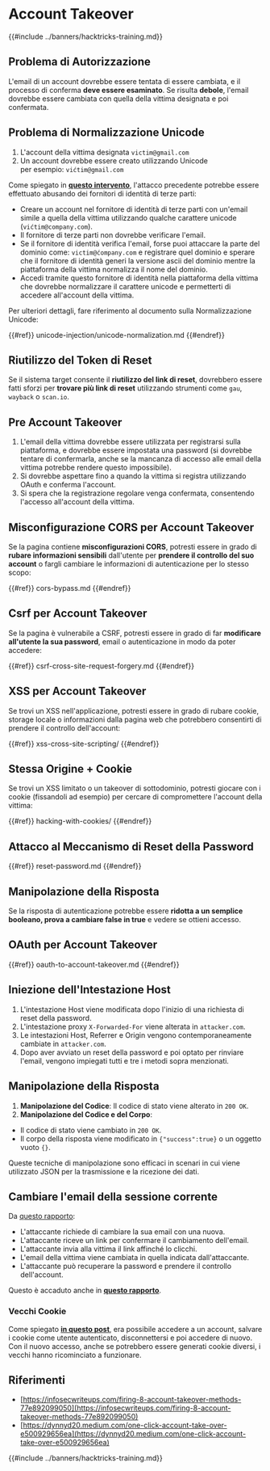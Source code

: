 # Account Takeover

{{#include ../banners/hacktricks-training.md}}

## **Problema di Autorizzazione**

L'email di un account dovrebbe essere tentata di essere cambiata, e il processo di conferma **deve essere esaminato**. Se risulta **debole**, l'email dovrebbe essere cambiata con quella della vittima designata e poi confermata.

## **Problema di Normalizzazione Unicode**

1. L'account della vittima designata `victim@gmail.com`
2. Un account dovrebbe essere creato utilizzando Unicode\
per esempio: `vićtim@gmail.com`

Come spiegato in [**questo intervento**](https://www.youtube.com/watch?v=CiIyaZ3x49c), l'attacco precedente potrebbe essere effettuato abusando dei fornitori di identità di terze parti:

- Creare un account nel fornitore di identità di terze parti con un'email simile a quella della vittima utilizzando qualche carattere unicode (`vićtim@company.com`).
- Il fornitore di terze parti non dovrebbe verificare l'email.
- Se il fornitore di identità verifica l'email, forse puoi attaccare la parte del dominio come: `victim@ćompany.com` e registrare quel dominio e sperare che il fornitore di identità generi la versione ascii del dominio mentre la piattaforma della vittima normalizza il nome del dominio.
- Accedi tramite questo fornitore di identità nella piattaforma della vittima che dovrebbe normalizzare il carattere unicode e permetterti di accedere all'account della vittima.

Per ulteriori dettagli, fare riferimento al documento sulla Normalizzazione Unicode:

{{#ref}}
unicode-injection/unicode-normalization.md
{{#endref}}

## **Riutilizzo del Token di Reset**

Se il sistema target consente il **riutilizzo del link di reset**, dovrebbero essere fatti sforzi per **trovare più link di reset** utilizzando strumenti come `gau`, `wayback` o `scan.io`.

## **Pre Account Takeover**

1. L'email della vittima dovrebbe essere utilizzata per registrarsi sulla piattaforma, e dovrebbe essere impostata una password (si dovrebbe tentare di confermarla, anche se la mancanza di accesso alle email della vittima potrebbe rendere questo impossibile).
2. Si dovrebbe aspettare fino a quando la vittima si registra utilizzando OAuth e conferma l'account.
3. Si spera che la registrazione regolare venga confermata, consentendo l'accesso all'account della vittima.

## **Misconfigurazione CORS per Account Takeover**

Se la pagina contiene **misconfigurazioni CORS**, potresti essere in grado di **rubare informazioni sensibili** dall'utente per **prendere il controllo del suo account** o fargli cambiare le informazioni di autenticazione per lo stesso scopo:

{{#ref}}
cors-bypass.md
{{#endref}}

## **Csrf per Account Takeover**

Se la pagina è vulnerabile a CSRF, potresti essere in grado di far **modificare all'utente la sua password**, email o autenticazione in modo da poter accedere:

{{#ref}}
csrf-cross-site-request-forgery.md
{{#endref}}

## **XSS per Account Takeover**

Se trovi un XSS nell'applicazione, potresti essere in grado di rubare cookie, storage locale o informazioni dalla pagina web che potrebbero consentirti di prendere il controllo dell'account:

{{#ref}}
xss-cross-site-scripting/
{{#endref}}

## **Stessa Origine + Cookie**

Se trovi un XSS limitato o un takeover di sottodominio, potresti giocare con i cookie (fissandoli ad esempio) per cercare di compromettere l'account della vittima:

{{#ref}}
hacking-with-cookies/
{{#endref}}

## **Attacco al Meccanismo di Reset della Password**

{{#ref}}
reset-password.md
{{#endref}}

## **Manipolazione della Risposta**

Se la risposta di autenticazione potrebbe essere **ridotta a un semplice booleano, prova a cambiare false in true** e vedere se ottieni accesso.

## OAuth per Account Takeover

{{#ref}}
oauth-to-account-takeover.md
{{#endref}}

## Iniezione dell'Intestazione Host

1. L'intestazione Host viene modificata dopo l'inizio di una richiesta di reset della password.
2. L'intestazione proxy `X-Forwarded-For` viene alterata in `attacker.com`.
3. Le intestazioni Host, Referrer e Origin vengono contemporaneamente cambiate in `attacker.com`.
4. Dopo aver avviato un reset della password e poi optato per rinviare l'email, vengono impiegati tutti e tre i metodi sopra menzionati.

## Manipolazione della Risposta

1. **Manipolazione del Codice**: Il codice di stato viene alterato in `200 OK`.
2. **Manipolazione del Codice e del Corpo**:
- Il codice di stato viene cambiato in `200 OK`.
- Il corpo della risposta viene modificato in `{"success":true}` o un oggetto vuoto `{}`.

Queste tecniche di manipolazione sono efficaci in scenari in cui viene utilizzato JSON per la trasmissione e la ricezione dei dati.

## Cambiare l'email della sessione corrente

Da [questo rapporto](https://dynnyd20.medium.com/one-click-account-take-over-e500929656ea):

- L'attaccante richiede di cambiare la sua email con una nuova.
- L'attaccante riceve un link per confermare il cambiamento dell'email.
- L'attaccante invia alla vittima il link affinché lo clicchi.
- L'email della vittima viene cambiata in quella indicata dall'attaccante.
- L'attaccante può recuperare la password e prendere il controllo dell'account.

Questo è accaduto anche in [**questo rapporto**](https://dynnyd20.medium.com/one-click-account-take-over-e500929656ea).

### Vecchi Cookie

Come spiegato [**in questo post**](https://medium.com/@niraj1mahajan/uncovering-the-hidden-vulnerability-how-i-found-an-authentication-bypass-on-shopifys-exchange-cc2729ea31a9), era possibile accedere a un account, salvare i cookie come utente autenticato, disconnettersi e poi accedere di nuovo.\
Con il nuovo accesso, anche se potrebbero essere generati cookie diversi, i vecchi hanno ricominciato a funzionare.

## Riferimenti

- [https://infosecwriteups.com/firing-8-account-takeover-methods-77e892099050](https://infosecwriteups.com/firing-8-account-takeover-methods-77e892099050)
- [https://dynnyd20.medium.com/one-click-account-take-over-e500929656ea](https://dynnyd20.medium.com/one-click-account-take-over-e500929656ea)

{{#include ../banners/hacktricks-training.md}}
